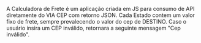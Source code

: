 A Calculadora de Frete é um aplicação criada em JS para consumo de API diretamente do VIA CEP com retorno JSON. 
Cada Estado contem um valor fixo de frete, sempre prevalecendo o valor do cep de DESTINO. 
Caso o usuário insira um CEP inválido, retornara a seguinte mensagem "Cep inválido".
